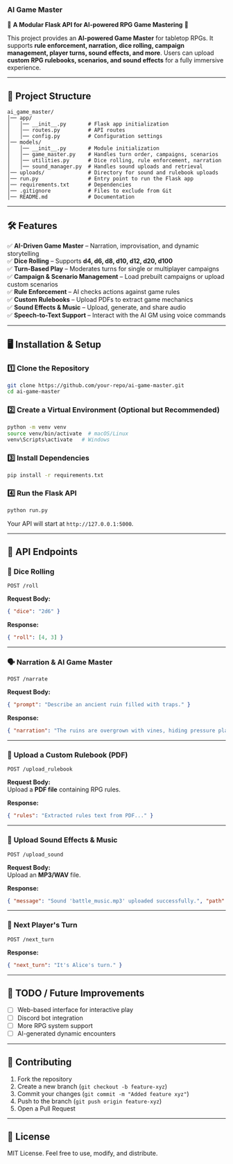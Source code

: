 ### **AI Game Master**
🚀 **A Modular Flask API for AI-powered RPG Game Mastering** 🎲  

This project provides an **AI-powered Game Master** for tabletop RPGs. It supports **rule enforcement, narration, dice rolling, campaign management, player turns, sound effects, and more**. Users can upload **custom RPG rulebooks, scenarios, and sound effects** for a fully immersive experience.

---

## **📂 Project Structure**
```
ai_game_master/
│── app/
│   │── __init__.py       # Flask app initialization
│   │── routes.py         # API routes
│   │── config.py         # Configuration settings
│── models/
│   │── __init__.py       # Module initialization
│   │── game_master.py    # Handles turn order, campaigns, scenarios
│   │── utilities.py      # Dice rolling, rule enforcement, narration
│   │── sound_manager.py  # Handles sound uploads and retrieval
│── uploads/              # Directory for sound and rulebook uploads
│── run.py                # Entry point to run the Flask app
│── requirements.txt      # Dependencies
│── .gitignore            # Files to exclude from Git
│── README.md             # Documentation
```

---

## **🛠️ Features**
✅ **AI-Driven Game Master** – Narration, improvisation, and dynamic storytelling  
✅ **Dice Rolling** – Supports **d4, d6, d8, d10, d12, d20, d100**  
✅ **Turn-Based Play** – Moderates turns for single or multiplayer campaigns  
✅ **Campaign & Scenario Management** – Load prebuilt campaigns or upload custom scenarios  
✅ **Rule Enforcement** – AI checks actions against game rules  
✅ **Custom Rulebooks** – Upload PDFs to extract game mechanics  
✅ **Sound Effects & Music** – Upload, generate, and share audio  
✅ **Speech-to-Text Support** – Interact with the AI GM using voice commands  

---

## **🖥️ Installation & Setup**
### **1️⃣ Clone the Repository**
```bash
git clone https://github.com/your-repo/ai-game-master.git
cd ai-game-master
```

### **2️⃣ Create a Virtual Environment (Optional but Recommended)**
```bash
python -m venv venv
source venv/bin/activate  # macOS/Linux
venv\Scripts\activate   # Windows
```

### **3️⃣ Install Dependencies**
```bash
pip install -r requirements.txt
```

### **4️⃣ Run the Flask API**
```bash
python run.py
```
Your API will start at `http://127.0.0.1:5000`.

---

## **📡 API Endpoints**
### 🎲 **Dice Rolling**
```http
POST /roll
```
**Request Body:**
```json
{ "dice": "2d6" }
```
**Response:**
```json
{ "roll": [4, 3] }
```

---

### 🗣️ **Narration & AI Game Master**
```http
POST /narrate
```
**Request Body:**
```json
{ "prompt": "Describe an ancient ruin filled with traps." }
```
**Response:**
```json
{ "narration": "The ruins are overgrown with vines, hiding pressure plates and dart traps..." }
```

---

### 📜 **Upload a Custom Rulebook (PDF)**
```http
POST /upload_rulebook
```
**Request Body:**  
Upload a **PDF file** containing RPG rules.  

**Response:**
```json
{ "rules": "Extracted rules text from PDF..." }
```

---

### 🎵 **Upload Sound Effects & Music**
```http
POST /upload_sound
```
**Request Body:**  
Upload an **MP3/WAV** file.

**Response:**
```json
{ "message": "Sound 'battle_music.mp3' uploaded successfully.", "path": "uploads/battle_music.mp3" }
```

---

### 🔄 **Next Player's Turn**
```http
POST /next_turn
```
**Response:**
```json
{ "next_turn": "It's Alice's turn." }
```

---

## **📝 TODO / Future Improvements**
- [ ] Web-based interface for interactive play  
- [ ] Discord bot integration  
- [ ] More RPG system support  
- [ ] AI-generated dynamic encounters  

---

## **🤝 Contributing**
1. Fork the repository  
2. Create a new branch (`git checkout -b feature-xyz`)  
3. Commit your changes (`git commit -m "Added feature xyz"`)  
4. Push to the branch (`git push origin feature-xyz`)  
5. Open a Pull Request  

---

## **📜 License**
MIT License. Feel free to use, modify, and distribute.

